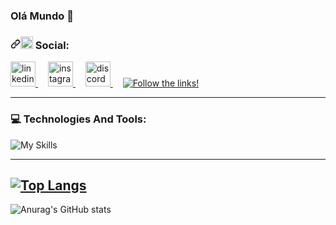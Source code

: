 ### Olá Mundo 👋


<h3 dir="auto"><a id="user-content-iphone-social" class="anchor" aria-hidden="true" href="#iphone-social"><svg class="octicon octicon-link" viewBox="0 0 16 16" version="1.1" width="16" height="16" aria-hidden="true"><path fill-rule="evenodd" d="M7.775 3.275a.75.75 0 001.06 1.06l1.25-1.25a2 2 0 112.83 2.83l-2.5 2.5a2 2 0 01-2.83 0 .75.75 0 00-1.06 1.06 3.5 3.5 0 004.95 0l2.5-2.5a3.5 3.5 0 00-4.95-4.95l-1.25 1.25zm-4.69 9.64a2 2 0 010-2.83l2.5-2.5a2 2 0 012.83 0 .75.75 0 001.06-1.06 3.5 3.5 0 00-4.95 0l-2.5 2.5a3.5 3.5 0 004.95 4.95l1.25-1.25a.75.75 0 00-1.06-1.06l-1.25 1.25a2 2 0 01-2.83 0z"></path></svg></a><g-emoji class="g-emoji" alias="iphone" fallback-src="https://github.githubassets.com/images/icons/emoji/unicode/1f4f1.png"><img class="emoji" alt="iphone" height="20" width="20" src="https://github.githubassets.com/images/icons/emoji/unicode/1f4f1.png"></g-emoji> Social:</h3>


<div dir="auto">
  <a href="https://www.linkedin.com/in/luiz-henrique-souza-silva-7b24a9279/" rel="nofollow">
    <img src="https://camo.githubusercontent.com/eab6def9d5223f7b47baae2397316496855e82ee260a72aab676b922939797be/68747470733a2f2f63646e2e6a7364656c6976722e6e65742f67682f64657669636f6e732f64657669636f6e2f69636f6e732f6c696e6b6564696e2f6c696e6b6564696e2d6f726967696e616c2e737667" height="40" alt="linkedin logo" data-canonical-src="https://cdn.jsdelivr.net/gh/devicons/devicon/icons/linkedin/linkedin-original.svg" style="max-width: 100%;">
  </a>
  <a target="_blank" rel="noopener noreferrer" href=""><img width="12" style="max-width: 100%;"></a>
  <a href="https://www.instagram.com/luiz_henriquesilva10/" rel="nofollow">
    <img src="https://camo.githubusercontent.com/be49b393ba449d56dd24cef4bea7c4f564048e65257f3f85f0174be3563edebf/68747470733a2f2f63646e2e73696d706c6569636f6e732e6f72672f696e7374616772616d2f453434303546" height="40" alt="instagram logo" data-canonical-src="https://cdn.simpleicons.org/instagram/E4405F" style="max-width: 100%;">
  </a>
  <a target="_blank" rel="noopener noreferrer" href=""><img width="12" style="max-width: 100%;"></a>
  <a href="https://discord.com/users/750842234819313704" rel="nofollow">
    <img src="https://camo.githubusercontent.com/aa947bacd804089bff0f5cf24ac7069ed28e51ea3d6cdaf9d8904cc4a956d3a1/68747470733a2f2f63646e2e73696d706c6569636f6e732e6f72672f646973636f72642f353836354632" height="40" alt="discord logo" data-canonical-src="https://cdn.simpleicons.org/discord/5865F2" style="max-width: 100%;">
  </a>
  <a target="_blank" rel="noopener noreferrer" href=""><img width="12" style="max-width: 100%;"></a>
  <a href="https://git.io/typing-svg" rel="nofollow">
    <img src="https://camo.githubusercontent.com/1461993207d194618c7d4435d8e73011163c3a015c6aa2d7ee40c7fdbdc12195/68747470733a2f2f726561646d652d747970696e672d7376672e6865726f6b756170702e636f6d3f666f6e743d466972612b436f6465267765696768743d3330302673697a653d32302670617573653d3130303026636f6c6f723d356662643339266261636b67726f756e643d3337464646303030267643656e7465723d747275652672616e646f6d3d66616c73652677696474683d373030266865696768743d3430266c696e65733d3c3d3d2b466f6c6c6f772b7468652b6c696e6b7321" alt="Follow the links!" data-canonical-src="https://readme-typing-svg.herokuapp.com?font=Fira+Code&amp;weight=300&amp;size=20&amp;pause=1000&amp;color=5fbd39&amp;background=37FFF000&amp;vCenter=true&amp;random=false&amp;width=700&amp;height=40&amp;lines=<==+Follow+the+links!" style="max-width: 100%;">
  </a>
</div>

-----------------------------------------------------------------------------


<h3 dir="auto"><src="https://github.githubassets.com/images/icons/emoji/unicode/1f4bb.png">💻</g-emoji> Technologies And Tools:</h3>
<section dir="auto"> 
<img src="https://camo.githubusercontent.com/086fae5d685082fa1f5343257c6ffb66f6d168fd43a89b7f510e8cfecf1a6cfe/68747470733a2f2f736b696c6c69636f6e732e6465762f69636f6e733f693d72656163742c68746d6c2c6373732c736173732c7461696c77696e642c626f6f7473747261702c6669676d612c6769742c6a732c74732c6a6176612c70792c6e6f64656a732c7562756e74752c6c696e75782c76696d2c66697265626173652c6d7973716c2c706f7374677265732c657870726573732c76657263656c2c766974652c617773" alt="My Skills" data-canonical-src="https://skillicons.dev/icons?i=react,html,css,sass,tailwind,bootstrap,figma,git,js,ts,java,py,nodejs,ubuntu,linux,vim,firebase,mysql,postgres,express,vercel,vite,aws" style="max-width: 100%;">
</section> 

-------------------------
[![Top Langs](https://github-readme-stats.vercel.app/api/top-langs/?username=LuizHenrique435&layout=compact&theme=dark)](https://github.com/anuraghazra/github-readme-stats)
-----------------------------------------------------------------------------
![Anurag's GitHub stats](https://github-readme-stats.vercel.app/api?username=LuizHenrique435&show_icons=true&theme=dark)

